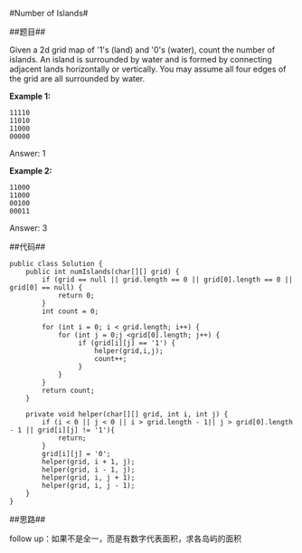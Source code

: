 #Number of Islands#

##题目##

Given a 2d grid map of '1's (land) and '0's (water), count the number of islands. An island is surrounded by water and is formed by connecting adjacent lands horizontally or vertically. You may assume all four edges of the grid are all surrounded by water.

**Example 1:**
	
	11110
	11010
	11000
	00000

Answer: 1

**Example 2:**
	
	11000
	11000
	00100
	00011

Answer: 3

##代码##

	public class Solution {
	    public int numIslands(char[][] grid) {
	        if (grid == null || grid.length == 0 || grid[0].length == 0 || grid[0] == null) {
	            return 0;
	        }
	        int count = 0;
	        
	        for (int i = 0; i < grid.length; i++) {
	            for (int j = 0;j <grid[0].length; j++) {
	                 if (grid[i][j] == '1') {
	                     helper(grid,i,j);
	                     count++;
	                 }
	            }
	        }
	        return count;
	    }
	    
	    private void helper(char[][] grid, int i, int j) {
	        if (i < 0 || j < 0 || i > grid.length - 1|| j > grid[0].length - 1 || grid[i][j] != '1'){
	            return;
	        }
	        grid[i][j] = '0';
	        helper(grid, i + 1, j);
	        helper(grid, i - 1, j);
	        helper(grid, i, j + 1);
	        helper(grid, i, j - 1);
	    }
	}

##思路##

follow up：如果不是全一，而是有数字代表面积，求各岛屿的面积